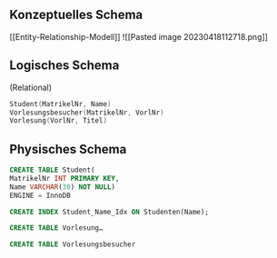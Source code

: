 ## Konzeptuelles Schema
[[Entity-Relationship-Modell]]
![[Pasted image 20230418112718.png]]

## Logisches Schema
(Relational)
```c
Student(MatrikelNr, Name)
Vorlesungsbesucher(MatrikelNr, VorlNr)
Vorlesung(VorlNr, Titel)
```

## Physisches Schema
```sql
CREATE TABLE Student(
MatrikelNr INT PRIMARY KEY,
Name VARCHAR(30) NOT NULL)
ENGINE = InnoDB

CREATE INDEX Student_Name_Idx ON Studenten(Name);

CREATE TABLE Vorlesung…

CREATE TABLE Vorlesungsbesucher
```